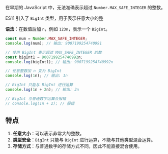 在早期的 JavaScript 中，无法准确表示超过 `Number.MAX_SAFE_INTEGER` 的整数。

ES11 引入了 `BigInt` 类型，用于表示任意大小的整

**语法**：在数值后加 `n`，例如 `123n`，表示一个 `BigInt`。



```js
const num = Number.MAX_SAFE_INTEGER;
console.log(num); // 输出: 9007199254740991

// 使用 BigInt 表示超过 MAX_SAFE_INTEGER 的数
const bigInt1 = 9007199254740992n;
console.log(bigInt1); // 输出: 9007199254740992n

// 任意整数加 n 变为 BigInt
console.log(1n); // 输出: 1n

// BigInt 只能与 BigInt 进行运算
console.log(1n + 2n); // 输出: 3n

// BigInt 与普通数字运算会报错
// console.log(1n + 2); // 报错
```



## 特点

1. **任意大小**：可以表示非常大的整数。
2. **类型安全**：`BigInt` 只能与 `BigInt` 进行运算，不能与其他类型混合运算。
3. **存储方式**：与普通数字的存储方式不同，因此不能直接混合使用。